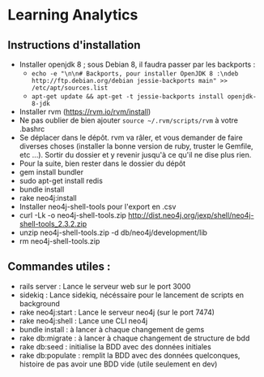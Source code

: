 # Learning Analytics

## Instructions d'installation

 * Installer openjdk 8 ; sous Debian 8, il faudra passer par les backports :
   * `echo -e "\n\n# Backports, pour installer OpenJDK 8 :\ndeb http://ftp.debian.org/debian jessie-backports main" >> /etc/apt/sources.list`
   * `apt-get update && apt-get -t jessie-backports install openjdk-8-jdk`
 * Installer rvm (https://rvm.io/rvm/install)
 * Ne pas oublier de bien ajouter `source ~/.rvm/scripts/rvm` à votre .bashrc
 * Se déplacer dans le dépôt. rvm va râler, et vous demander de faire diverses choses (installer la bonne version de ruby, truster le Gemfile, etc ...). Sortir du dossier et y revenir jusqu'à ce qu'il ne dise plus rien.
 * Pour la suite, bien rester dans le dossier du dépôt
 * gem install bundler
 * sudo apt-get install redis
 * bundle install
 * rake neo4j:install
* Installer neo4j-shell-tools pour l'export en .csv
 * curl -Lk -o neo4j-shell-tools.zip http://dist.neo4j.org/jexp/shell/neo4j-shell-tools_2.3.2.zip 
 * unzip neo4j-shell-tools.zip -d db/neo4j/development/lib
 * rm neo4j-shell-tools.zip  

## Commandes utiles :
* rails server      : Lance le serveur web sur le port 3000
* sidekiq           : Lance sidekiq, nécéssaire pour le lancement de scripts en background
* rake neo4j:start  : Lance le serveur neo4j (sur le port 7474)
* rake neo4j:shell  : Lance une CLI neo4j
* bundle install    : à lancer à chaque changement de gems
* rake db:migrate   : à lancer à chaque changement de structure de bdd
* rake db:seed      : initialise la BDD avec des données initiales
* rake db:populate  : remplit la BDD avec des données quelconques, histoire de pas avoir une BDD vide (utile seulement en dev)
